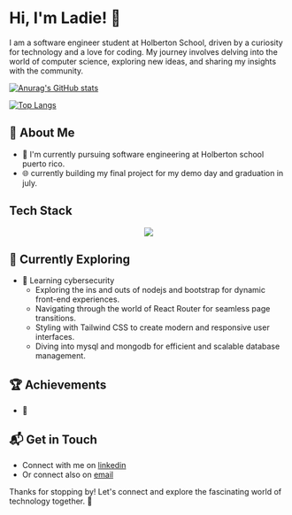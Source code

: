 # Hi, I'm Ladie! 👋

I am a software engineer student at Holberton School, driven by a curiosity for technology and a love for coding. My journey involves delving into the world of computer science, exploring new ideas, and sharing my insights with the community.

[![Anurag's GitHub stats](https://github-readme-stats.vercel.app/api?username=Eidal559&show_icons=true&theme=tokyonight)](https://github.com/Eidal559/github-readme-stats)

[![Top Langs](https://github-readme-stats.vercel.app/api/top-langs/?username=Eidal559&theme=tokyonight)](https://github.com/Eidal559/github-readme-stats)

## 🚀 About Me

- 🔭 I'm currently pursuing software engineering at Holberton school puerto rico.
- 🌐 currently building my final project for my demo day and graduation in july.


## Tech Stack
<p align="center">
  <a href="https://skillicons.dev">
    <img src="https://skillicons.dev/icons?i=git,github,js,nodejs,html,css,django,c,flask,linux,bootstrap,py,vscode" />
  </a>
</p>

## 🌱 Currently Exploring

- 🚀 Learning cybersecurity
  - Exploring the ins and outs of nodejs and bootstrap for dynamic front-end experiences.
  - Navigating through the world of React Router for seamless page transitions.
  - Styling with Tailwind CSS to create modern and responsive user interfaces.
  - Diving into mysql and mongodb for efficient and scalable database management.

 ## 🏆 Achievements

- 🌟 


## 📬 Get in Touch

- Connect with me on [linkedin](https://www.linkedin.com/in/ladie-juarbe)
- Or connect also on [email](eidaljuarbe@gmail.com)

Thanks for stopping by! Let's connect and explore the fascinating world of technology together. 🚀

<!--

Here are some ideas to get you started:

- 🔭 I’m currently working on ...
- 🌱 I’m currently learning ...
- 👯 I’m looking to collaborate on ...
- 🤔 I’m looking for help with ...
- 💬 Ask me about ...
- 📫 How to reach me: ...
- 😄 Pronouns: ...
- ⚡ Fun fact: ...
-->
